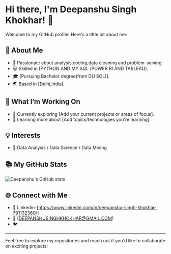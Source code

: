 # Hi there, I'm Deepanshu Singh Khokhar! 👋

Welcome to my GitHub profile! Here's a little bit about me:

## 🚀 About Me
- 🌟 Passionate about analysis,coding,data cleaning and problem-solving.
- 💻 Skilled in [PYTHON AND MY SQL /POWER BI AND TABLEAU].
- 🎓 [Pursuing Bachelor degree(from DU SOL)].
- 🌏 Based in [Delhi,India].

## 📂 What I’m Working On
- 🔭 Currently exploring [Add your current projects or areas of focus].
- 🌱 Learning more about [Add topics/technologies you're learning].

## 💡 Interests
- 🤖 Data Analysis / Data Science / Data Mining

## 📚 My GitHub Stats
![Deepanshu's GitHub stats](https://github-readme-stats.vercel.app/api?username=DEEPANSHUSINGHKHOKHAR&show_icons=true&theme=radical)

## 🌐 Connect with Me
- 💼 Linkedin-[https://www.linkedin.com/in/deepanshu-singh-khokhar-791132360/]
- 📧 [DEEPANSHUSINGHKHOKHAR@GMAIL.COM]
- 🐦 

---

Feel free to explore my repositories and reach out if you'd like to collaborate on exciting projects!

